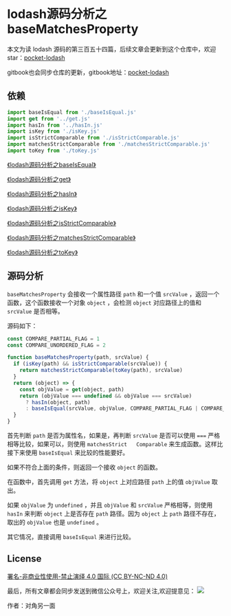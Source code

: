 # lodash源码分析之baseMatchesProperty

本文为读 lodash 源码的第三百五十四篇，后续文章会更新到这个仓库中，欢迎 star：[pocket-lodash](https://github.com/yeyuqiudeng/pocket-lodash)

gitbook也会同步仓库的更新，gitbook地址：[pocket-lodash](https://www.gitbook.com/book/yeyuqiudeng/pocket-lodash/details)

## 依赖

```javascript
import baseIsEqual from './baseIsEqual.js'
import get from '../get.js'
import hasIn from '../hasIn.js'
import isKey from './isKey.js'
import isStrictComparable from './isStrictComparable.js'
import matchesStrictComparable from './matchesStrictComparable.js'
import toKey from './toKey.js'
```

[《lodash源码分析之baseIsEqual》](./baseIsEqual.md)

[《lodash源码分析之get》](../get.md)

[《lodash源码分析之hasIn》](../hasIn.md)

[《lodash源码分析之isKey》](./isKey.md)

[《lodash源码分析之isStrictComparable》](./isStrictComparable.md)

[《lodash源码分析之matchesStrictComparable》](./matchesStrictComparable.md)

[《lodash源码分析之toKey》](./toKey.md)


## 源码分析

`baseMatchesProperty` 会接收一个属性路径 `path` 和一个值 `srcValue` ，返回一个函数，这个函数接收一个对象 `object` ，会检测 `object` 对应路径上的值和 `srcValue` 是否相等。

源码如下：

```javascript
const COMPARE_PARTIAL_FLAG = 1
const COMPARE_UNORDERED_FLAG = 2

function baseMatchesProperty(path, srcValue) {
  if (isKey(path) && isStrictComparable(srcValue)) {
    return matchesStrictComparable(toKey(path), srcValue)
  }
  return (object) => {
    const objValue = get(object, path)
    return (objValue === undefined && objValue === srcValue)
      ? hasIn(object, path)
      : baseIsEqual(srcValue, objValue, COMPARE_PARTIAL_FLAG | COMPARE_UNORDERED_FLAG)
  }
}
```

首先判断 `path` 是否为属性名，如果是，再判断 `srcValue` 是否可以使用 `===` 严格相等比较，如果可以，则使用 `matchesStrict	Comparable` 来生成函数。这样比接下来使用 `baseIsEqual` 来比较的性能要好。

如果不符合上面的条件，则返回一个接收 `object` 的函数。

在函数中，首先调用 `get` 方法，将 `object` 上对应路径 `path` 上的值 `objValue` 取出。

如果 `objValue` 为 `undefined` ，并且 `objValue` 和 `srcValue` 严格相等，则使用 `hasIn` 来判断 `object` 上是否存在 `path` 路径。因为 `object` 上 `path` 路径不存在，取出的 `objValue` 也是 `undefined` 。

其它情况，直接调用 `baseIsEqual` 来进行比较。

## License 

[署名-非商业性使用-禁止演绎 4.0 国际 (CC BY-NC-ND 4.0)](http://creativecommons.org/licenses/by-nc-nd/4.0/)

最后，所有文章都会同步发送到微信公众号上，欢迎关注,欢迎提意见：  ![](https://raw.githubusercontent.com/yeyuqiudeng/resource/master/images/qrcode_front-end-article.jpg) 

作者：对角另一面 

